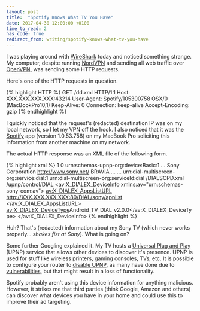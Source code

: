 ```yaml
---
layout: post
title:  "Spotify Knows What TV You Have"
date: 2017-04-30 12:00:00 +0100
time_to_read: 2
has_code: true
redirect_from: writing/spotify-knows-what-tv-you-have
---
```


I was playing around with [WireShark](https://www.wireshark.org/) today and noticed something strange. My computer, despite running [NordVPN](https://nordvpn.com) and sending all web traffic over [OpenVPN](https://en.wikipedia.org/wiki/OpenVPN), was sending some HTTP requests.

Here's one of the HTTP requests in question.

{% highlight HTTP %}
GET /dd.xml HTTP/1.1
Host: XXX.XXX.XXX.XXX:43214
User-Agent: Spotify/105300758 OSX/0 (MacBookPro10,1)
Keep-Alive: 0
Connection: keep-alive
Accept-Encoding: gzip
{% endhighlight %}

I quickly noticed that the request's (redacted) destination IP was on my local network, so I let my VPN off the hook. I also noticed that it was the [Spotify](https://www.spotify.com/uk/) app (version 1.0.53.758) on my MacBook Pro soliciting this information from another machine on my network.

The actual HTTP response was an XML file of the following form.

{% highlight xml %}
<root xmlns="urn:schemas-upnp-org:device-1-0">
  <specVersion>
    <major>1</major>
    <minor>0</minor>
  </specVersion>
  <device>
    <deviceType>urn:schemas-upnp-org:device:Basic:1</deviceType>
    <friendlyName>...</friendlyName>
    <manufacturer>Sony Corporation</manufacturer>
    <manufacturerURL>http://www.sony.net/</manufacturerURL>
    <modelDescription>BRAVIA</modelDescription>
    <modelName>...</modelName>
    <UDN>...</UDN>
    <serviceList>
      <service>
      <serviceType>urn:dial-multiscreen-org:service:dial:1</serviceType>
      <serviceId>urn:dial-multiscreen-org:serviceId:dial</serviceId>
      <SCPDURL>/DIALSCPD.xml</SCPDURL>
      <controlURL>/upnp/control/DIAL</controlURL>
      <eventSubURL/>
      </service>
    </serviceList>
    <av:X_DIALEX_DeviceInfo xmlns:av="urn:schemas-sony-com:av">
      <av:X_DIALEX_AppsListURL>
        http://XXX.XXX.XXX.XXX:80/DIAL/sony/applist
      </av:X_DIALEX_AppsListURL>
      <av:X_DIALEX_DeviceType>Android_TV_DIAL_v2.0.0</av:X_DIALEX_DeviceType>
    </av:X_DIALEX_DeviceInfo>
  </device>
</root>
{% endhighlight %}

Huh? That's (redacted) information about my Sony TV (which never works properly... *shakes fist at Sony*). What is going on?

Some further Googling explained it. My TV hosts a [Universal Plug and Play](https://en.wikipedia.org/wiki/Universal_Plug_and_Play) (UPNP) service that allows other devices to discover it's presence. UPNP is used for stuff like wireless printers, gaming consoles, TVs, etc. It is possible to configure your router to [disable UPNP](https://www.forbes.com/sites/andygreenberg/2013/01/29/disable-a-protocol-called-upnp-on-your-router-now-to-avoid-a-serious-set-of-security-bugs/#5087d0a976b4), as many have done due to [vulnerabilities](https://en.wikipedia.org/wiki/Universal_Plug_and_Play#Problems_with_UPnP), but that might result in a loss of functionality.

Spotify probably aren't using this device information for anything malicious. However, it strikes me that third parties (think Google, Amazon and others) can discover what devices you have in your home and could use this to improve their ad targeting.
